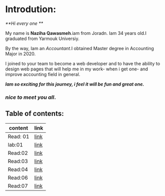 # Introdution: 
 _**Hi every one **_

My name is **Naziha Qawasmeh**.iam from Joradn. Iam 34 years old.I graduated from Yarmouk Universiy. 

By the way, Iam an *Accountant*.I obtained Master degree in Accounting Major in 2020.

I joined to your team to become a web developer and to have the ability to design web pages that will help me in my work- when i get one- and improve accounting field in general.

_**Iam so exciting for this journey, i feel it will be fun and great one.**_

### *nice to meet you all*.



## Table of contents:

|  content       | link |
| ----------    | ----------- |
| Read: 01       | [link](https://replit.com/@Naziha86/reading-notesmd#Read:01.md) |
| lab:01         |[link](https://replit.com/@Naziha86/reading-notesmd#Lab:01b.md)        |
|Read:02|[link](https://replit.com/@Naziha86/reading-notesmd#Read:02.md)
|Read:03 | [link](https://replit.com/@Naziha86/reading-notesmd#Read:03.md)|
|Read:04| [link](https://replit.com/@Naziha86/reading-notesmd#Read:04.md)|
|Read:06|[link](https://replit.com/@Naziha86/reading-notesmd#Read:06.md)
|Read:07|[link]()



